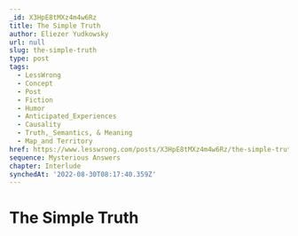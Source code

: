 ```yaml
---
_id: X3HpE8tMXz4m4w6Rz
title: The Simple Truth
author: Eliezer Yudkowsky
url: null
slug: the-simple-truth
type: post
tags:
  - LessWrong
  - Concept
  - Post
  - Fiction
  - Humor
  - Anticipated_Experiences
  - Causality
  - Truth,_Semantics, & Meaning
  - Map_and Territory
href: https://www.lesswrong.com/posts/X3HpE8tMXz4m4w6Rz/the-simple-truth
sequence: Mysterious Answers
chapter: Interlude
synchedAt: '2022-08-30T08:17:40.359Z'
---
```


# The Simple Truth
